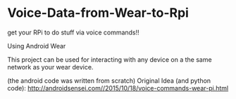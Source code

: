 # Voice-Data-from-Wear-to-Rpi
get your RPi to do stuff via voice commands!!

Using Android Wear 

This project can be used for interacting with any device on a the same network as your wear device.

(the android code was written from scratch)
Original Idea (and python code):
http://androidsensei.com//2015/10/18/voice-commands-wear-pi.html
